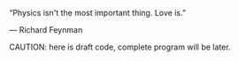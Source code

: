 “Physics isn't the most important thing. Love is.” 

― Richard Feynman

CAUTION: here is draft code, complete program will be later.